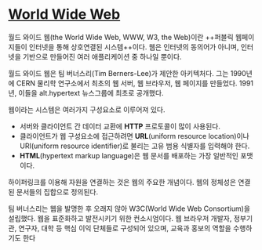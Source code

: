 # [World Wide Web](https://developer.mozilla.org/en-US/docs/Glossary/World_Wide_Web)
월드 와이드 웹(the World Wide Web, WWW, W3, the Web)이란 ++퍼블릭 웹페이지들이 인터넷을 통해 상호연결된 시스템++이다. 웹은 인터넷의 동의어가 아니며, 인터넷을 기반으로 만들어진 여러 애플리케이션 중 하나일 뿐이다.

월드 와이드 웹은 팀 버너스리(Tim Berners-Lee)가 제안한 아키텍처다. 그는 1990년에 CERN 물리학 연구소에서 최초의 웹 서버, 웹 브라우저, 웹 페이지를 만들었다. 1991년, 이들을 alt.hypertext 뉴스그룹에 최초로 공개했다.

웹이라는 시스템은 여러가지 구성요소로 이루어져 있다.
- 서버와 클라이언트 간 데이터 교환에 **HTTP** 프로토콜이 많이 사용된다.
- 클라이언트가 웹 구성요소에 접근하려면 **URL**(uniform resource location)이나 URI(uniform resource identifier)로 불리는 고유 범용 식별자를 입력해야 한다.
- **HTML**(hypertext markup language)은 웹 문서를 배포하는 가장 일반적인 포맷이다.

하이퍼링크를 이용해 자원을 연결하는 것은 웹의 주요한 개념이다. 웹의 정체성은 연결된 문서들의 집합으로 정의된다.

팀 버너스리는 웹을 발명한 후 오래지 않아 W3C(World Wide Web Consortium)을 설립했다. 웹을 표준화하고 발전시키기 위한 컨소시엄이다. 웹 브라우저 개발자, 정부기관, 연구자, 대학 등 핵심 이익 단체들로 구성되어 있으며, 교육과 홍보의 역할을 수행하기도 한다